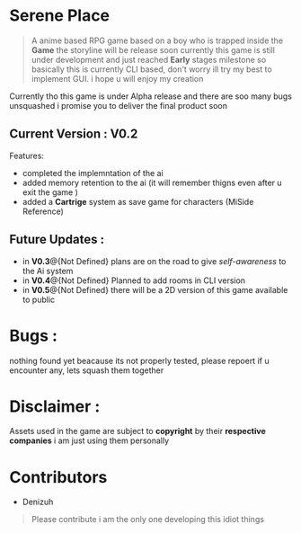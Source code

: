 # Serene Place
> A anime based RPG game based on a boy who is trapped inside the **Game** the storyline will be release soon
> currently this game is still under development and just reached **Early** stages milestone so basically this is currently
> CLI based, don't worry ill try my best to implement GUI. i hope u will enjoy my creation

Currently tho this game is under Alpha release and there are soo many bugs unsquashed
i promise you to deliver the final product soon

## Current Version : V0.2

Features:
- completed the implemntation of the ai
- added memory retention to the ai (it will remember thigns even after u exit the game )
- added a **Cartrige** system as save game for characters (MiSide Reference)

## Future Updates :
- in **V0.3**@{Not Defined} plans are on the road to give _self-awareness_ to the Ai system
- in **V0.4**@{Not Defined} Planned to add rooms in CLI version
- in **V0.5**@{Not Defined} there will be a 2D version of this game available to public


# Bugs :
nothing found yet beacause its not properly tested, please repoert if u encounter any, lets squash them together

# Disclaimer :
Assets used in the game are subject to **copyright** by their **respective companies** i am just using them personally


# Contributors

- Denizuh

> Please contribute i am the only one developing this idiot things